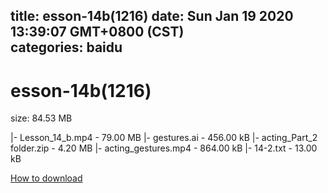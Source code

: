 
title: esson-14b(1216)
date: Sun Jan 19 2020 13:39:07 GMT+0800 (CST)    
categories: baidu
---

# esson-14b(1216)
size: 84.53 MB
 
 
|- Lesson_14_b.mp4 - 79.00 MB
|- gestures.ai - 456.00 kB
|- acting_Part_2 folder.zip - 4.20 MB
|- acting_gestures.mp4 - 864.00 kB
|- 14-2.txt - 13.00 kB

[How to download](https://bpcam.bemobtrk.com/go/2ceec3aa-1ca2-46d6-b9ff-aaa5c184517c?jno=1287)